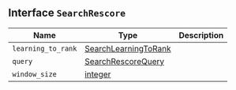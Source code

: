 ## Interface `SearchRescore`

| Name | Type | Description |
| - | - | - |
| `learning_to_rank` | [SearchLearningToRank](./SearchLearningToRank.md) | &nbsp; |
| `query` | [SearchRescoreQuery](./SearchRescoreQuery.md) | &nbsp; |
| `window_size` | [integer](./integer.md) | &nbsp; |
